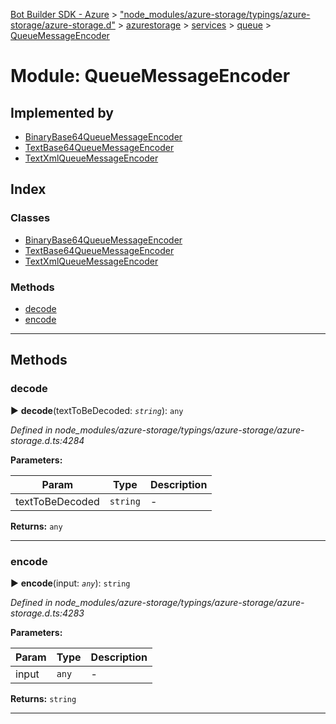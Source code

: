 [Bot Builder SDK - Azure](../README.md) > ["node_modules/azure-storage/typings/azure-storage/azure-storage.d"](../modules/_node_modules_azure_storage_typings_azure_storage_azure_storage_d_.md) > [azurestorage](../modules/_node_modules_azure_storage_typings_azure_storage_azure_storage_d_.azurestorage.md) > [services](../modules/_node_modules_azure_storage_typings_azure_storage_azure_storage_d_.azurestorage.services.md) > [queue](../modules/_node_modules_azure_storage_typings_azure_storage_azure_storage_d_.azurestorage.services.queue.md) > [QueueMessageEncoder](../modules/_node_modules_azure_storage_typings_azure_storage_azure_storage_d_.azurestorage.services.queue.queuemessageencoder.md)



# Module: QueueMessageEncoder

## Implemented by

* [BinaryBase64QueueMessageEncoder](../classes/_node_modules_azure_storage_typings_azure_storage_azure_storage_d_.azurestorage.services.queue.queuemessageencoder.binarybase64queuemessageencoder.md)
* [TextBase64QueueMessageEncoder](../classes/_node_modules_azure_storage_typings_azure_storage_azure_storage_d_.azurestorage.services.queue.queuemessageencoder.textbase64queuemessageencoder.md)
* [TextXmlQueueMessageEncoder](../classes/_node_modules_azure_storage_typings_azure_storage_azure_storage_d_.azurestorage.services.queue.queuemessageencoder.textxmlqueuemessageencoder.md)

## Index

### Classes

* [BinaryBase64QueueMessageEncoder](../classes/_node_modules_azure_storage_typings_azure_storage_azure_storage_d_.azurestorage.services.queue.queuemessageencoder.binarybase64queuemessageencoder.md)
* [TextBase64QueueMessageEncoder](../classes/_node_modules_azure_storage_typings_azure_storage_azure_storage_d_.azurestorage.services.queue.queuemessageencoder.textbase64queuemessageencoder.md)
* [TextXmlQueueMessageEncoder](../classes/_node_modules_azure_storage_typings_azure_storage_azure_storage_d_.azurestorage.services.queue.queuemessageencoder.textxmlqueuemessageencoder.md)


### Methods

* [decode](_node_modules_azure_storage_typings_azure_storage_azure_storage_d_.azurestorage.services.queue.queuemessageencoder.md#decode)
* [encode](_node_modules_azure_storage_typings_azure_storage_azure_storage_d_.azurestorage.services.queue.queuemessageencoder.md#encode)



---
## Methods
<a id="decode"></a>

###  decode

► **decode**(textToBeDecoded: *`string`*): `any`



*Defined in node_modules/azure-storage/typings/azure-storage/azure-storage.d.ts:4284*



**Parameters:**

| Param | Type | Description |
| ------ | ------ | ------ |
| textToBeDecoded | `string`   |  - |





**Returns:** `any`





___

<a id="encode"></a>

###  encode

► **encode**(input: *`any`*): `string`



*Defined in node_modules/azure-storage/typings/azure-storage/azure-storage.d.ts:4283*



**Parameters:**

| Param | Type | Description |
| ------ | ------ | ------ |
| input | `any`   |  - |





**Returns:** `string`





___



